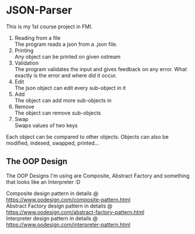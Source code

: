 # JSON-Parser
This is my 1st course project in FMI.

1. Reading from a file  
   The program reads a json from a .json file.  
2. Printing  
   Any object can be printed on given ostream  
2. Validation  
   The program validates the input and gives feedback on any error. What exactly is the error and where did it occur. 
3. Edit  
   The json object can edit every sub-object in it  
4. Add  
   The object can add more sub-objects in  
5. Remove  
   The object can remove sub-objects  
6. Swap  
   Swaps values of two keys  
   
Each object can be compared to other objects. Objects can also be modified, indexed, swapped, printed...  

## The OOP Design
The OOP Designs I'm using are Composite, Abstract Factory and something that looks like an Interpreter :D

Composite design pattern in details @ https://www.oodesign.com/composite-pattern.html  
Abstract Factory design pattern in details @ https://www.oodesign.com/abstract-factory-pattern.html  
Interpreter design pattern in details @ https://www.oodesign.com/interpreter-pattern.html  
